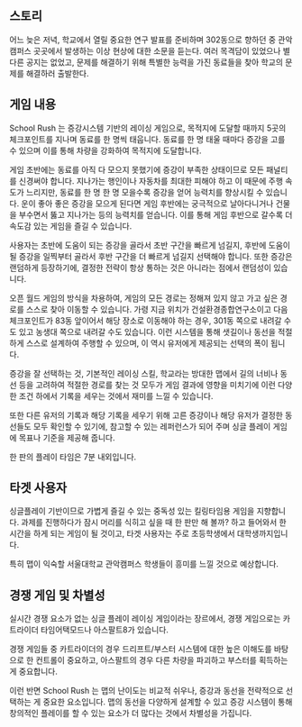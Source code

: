 ## 스토리

어느 늦은 저녁, 학교에서 열릴 중요한 연구 발표를 준비하며 302동으로 향하던 중 관악캠퍼스 곳곳에서 발생하는 이상 현상에 대한 소문을 듣는다. 여러 목격담이 있었으나 별다른 공지는 없었고, 문제를 해결하기 위해 특별한 능력을 가진 동료들을 찾아 학교의 문제를 해결하러 출발한다.

## 게임 내용

School Rush 는 증강시스템 기반의 레이싱 게임으로, 목적지에 도달할 때까지 5곳의 체크포인트를 지나며 동료를 한 명씩 태웁니다. 동료를 한 명 태울 때마다 증강을 고를 수 있으며 이를 통해 차량을 강화하여 목적지에 도달합니다.

게임 초반에는 동료를 아직 다 모으지 못했기에 증강이 부족한 상태이므로 모든 패널티를 신경써야 합니다. 지나가는 행인이나 자동차를 최대한 피해야 하고 이 때문에 주행 속도가 느리지만, 동료를 한 명 한 명 모을수록 증강을 얻어 능력치를 향상시킬 수 있습니다. 운이 좋아 좋은 증강을 모으게 된다면 게임 후반에는 궁극적으로 날아다니거나 건물을 부수면서 뚫고 지나가는 등의 능력치를 얻습니다. 이를 통해 게임 후반으로 갈수록 더 속도감 있는 게임을 즐길 수 있습니다.

사용자는 초반에 도움이 되는 증강을 골라서 초반 구간을 빠르게 넘길지, 후반에 도움이 될 증강을 일찍부터 골라서 후반 구간을 더 빠르게 넘길지 선택해야 합니다. 또한 증강은 랜덤하게 등장하기에, 결정한 전략이 항상 통하는 것은 아니라는 점에서 랜덤성이 있습니다.

오픈 월드 게임의 방식을 차용하여, 게임의 모든 경로는 정해져 있지 않고 가고 싶은 경로를 스스로 찾아 이동할 수 있습니다. 가령 지금 위치가 건설환경종합연구소이고 다음 체크포인트가 83동 앞이어서 해당 장소로 이동해야 하는 경우, 301동 쪽으로 내려갈 수도 있고 농생대 쪽으로 내려갈 수도 있습니다. 이런 시스템을 통해 샛길이나 동선을 적절하게 스스로 설계하여 주행할 수 있으며, 이 역시 유저에게 제공되는 선택의 폭이 됩니다.

증강을 잘 선택하는 것, 기본적인 레이싱 스킬, 학교라는 방대한 맵에서 길의 너비나 동선 등을 고려하여 적절한 경로를 찾는 것 모두가 게임 결과에 영향을 미치기에 이런 다양한 조건 하에서 기록을 세우는 것에서 재미를 느낄 수 있습니다.

또한 다른 유저의 기록과 해당 기록을 세우기 위해 고른 증강이나 해당 유저가 결정한 동선들도 모두 확인할 수 있기에, 참고할 수 있는 레퍼런스가 되어 주며 싱글 플레이 게임에 목표나 기준을 제공해 줍니다.

한 판의 플레이 타임은 7분 내외입니다.

## 타겟 사용자

싱글플레이 기반이므로 가볍게 즐길 수 있는 중독성 있는 킬링타임용 게임을 지향합니다. 과제를 진행하다가 잠시 머리를 식히고 싶을 때 한 판만 해 볼까? 하고 들어와서 한 시간을 하게 되는 게임이 될 것이고, 타겟 사용자는 주로 초등학생에서 대학생까지입니다.

특히 맵이 익숙할 서울대학교 관악캠퍼스 학생들이 흥미를 느낄 것으로 예상합니다.

## 경쟁 게임 및 차별성

실시간 경쟁 요소가 없는 싱글 플레이 레이싱 게임이라는 장르에서, 경쟁 게임으로는 카트라이더 타임어택모드나 아스팔트8가 있습니다.

경쟁 게임들 중 카트라이더의 경우 드리프트/부스터 시스템에 대한 높은 이해도를 바탕으로 한 컨트롤이 중요하고, 아스팔트의 경우 다른 차량을 파괴하고 부스터를 획득하는 게 중요합니다.

이런 반면 School Rush 는 맵의 난이도는 비교적 쉬우나, 증강과 동선을 전략적으로 선택하는 게 중요한 요소입니다. 맵의 동선을 다양하게 설계할 수 있고 증강 시스템이 통해 창의적인 플레이를 할 수 있는  요소가 더 많다는 것에서 차별성을 가집니다.
